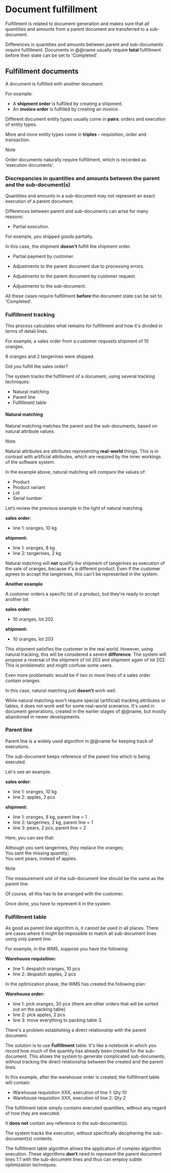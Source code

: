 # Document fulfillment

Fulfillment is related to document generation and makes sure that all quantities and amounts from a parent document are transferred to a sub-document.

Differences in quantities and amounts between parent and sub-documents require fulfillment.
Documents in @@name usually require **total** fulfillment before their state can be set to 'Completed'.

## Fulfillment documents

A document is fulfilled with another document.

For example:

- A **shipment order** is fulfilled by creating a shipment.
- An **invoice order** is fulfilled by creating an invoice.

Different document entity types usually come in **pairs**: orders and execution of entity types.

More and more entity types come in **triples** - requisition, order and transaction.

> [!NOTE]
> 
> Order documents naturally require fulfillment, which is recorded as 'execution documents'.

### Discrepancies in quantities and amounts between the parent and the sub-document(s)

Quantities and amounts in a sub-document may not represent an exact execution of a parent document.

Differences between parent and sub-documents can arise for many reasons:

- Partial execution. 
 
For example, you shipped goods partially. 

In this case, the shipment **doesn't** fulfill the shipment order.

- Partial payment by customer.

- Adjustments to the parent document due to processing errors.
								
- Adjustments to the parent document by customer request.

- Adjustments to the sub-document.

All these cases require fulfillment **before** the document state can be set to 'Completed'.

### Fulfillment tracking

This process calculates what remains for fulfillment and how it's divided in terms of detail lines.

For example, a sales order from a customer requests shipment of 10 oranges.

8 oranges and 2 tangerines were shipped.

Did you fulfill the sales order?

The system tracks the fulfillment of a document, using several tracking techniques:

* Natural matching
* Parent line
* Fulfillment table
#### Natural matching

Natural matching matches the parent and the sub-documents, based on natural attribute values.

> [!NOTE]
> 
> Natural attributes are attributes representing **real-world** things.
> This is in contrast with artificial attributes, which are required by the inner workings of the software system.

In the example above, natural matching will compare the values of:

* Product
* Product variant
* Lot
* Serial number

Let’s review the previous example in the light of natural matching.

**sales order:**

* line 1: oranges, 10 kg

**shipment:**
	
* line 1: oranges, 8 kg
* line 2: tangerines, 2 kg

Natural matching will **not** qualify the shipment of tangerines as execution of the sale of oranges, because it's a different product.
Even if the customer agrees to accept the tangerines, this can't be represented in the system.

**Another example**

А customer orders a specific lot of a product, but they're ready to accept another lot:

**sales order:**

- 10 oranges, lot 202

**shipment:** 

- 10 oranges, lot 203

This shipment satisfies the customer in the real world.
However, using natural tracking, this will be considered a severe **difference**.
The system will propose a reversal of the shipment of lot 203 and shipment again of lot 202.
This is problematic and might confuse some users.

Even more problematic would be if two or more lines of a sales order contain oranges.

In this case, natural matching just **doesn't** work well.

While natural matching won't require special (artificial) tracking attributes or tables, it does not work well for some real-world scenarios. It's used in document generations, created in the earlier stages of @@name, but mostly abandoned in newer developments.

### Parent line

Parent line is a widely used algorithm in @@name for keeping track of executions.

The sub-document keeps reference of the parent line which is being executed.

Let's see an example.

**sales order:**

* line 1: oranges, 10 kg
* line 2: apples, 2 pcs

**shipment:**

* line 1: oranges, 8 kg, parent line = 1
* line 2: tangerines, 2 kg, parent line = 1
* line 3: pears, 2 pcs, parent line = 2

Here, you can see that:

Although you sent tangerines, they replace the oranges; <br>
You sent the missing quantity; <br>
You sent pears, instead of apples.

> [!NOTE]
> 
> The measurement unit of the sub-document line should be the same as the parent line.

Of course, all this has to be arranged with the customer.

Once done, you have to represent it in the system.

### Fulfillment table

As good as parent line algorithm is, it cannot be used in all places.
There are cases where it might be impossible to match all sub-document lines using only parent line.

For example, in the WMS, suppose you have the following:

**Warehouse requisition:**

* line 1: despatch oranges, 10 pcs
* line 2: despatch apples, 2 pcs

In the optimization phase, the WMS has created the following plan:

**Warehouse order:**

* line 1: pick oranges, 30 pcs (there are other orders that will be sorted out on the packing table)
* line 2: pick apples, 2 pcs
* line 3: move everything to packing table 3.

There's a problem establishing a direct relationship with the parent document.

The solution is to use **Fulfillment** table.
It's like a notebook in which you record how much of the quantity has already been created for the sub-document.
This allows the system to generate complicated sub-documents, without tracking the direct relationship between the created and the parent lines.

In this example, after the warehouse order is created, the fulfillment table will contain:

* Warehouse requisition XXX, execution of line 1: Qty:10
* Warehouse requisition XXX, execution of line 2: Qty:2

The fulfillment table simply contains executed quantities, without any regard of how they are executed.

It **does not** contain any reference to the sub-document(s).

The system tracks the execution, without specifically deciphering the sub-document(s) contents.

The fulfillment table algorithm allows the application of complex algorithm execution.
These algorithms **don't** need to represent the parent document lines 1:1 with the sub-document lines and thus can employ subtle optimization techniques.

